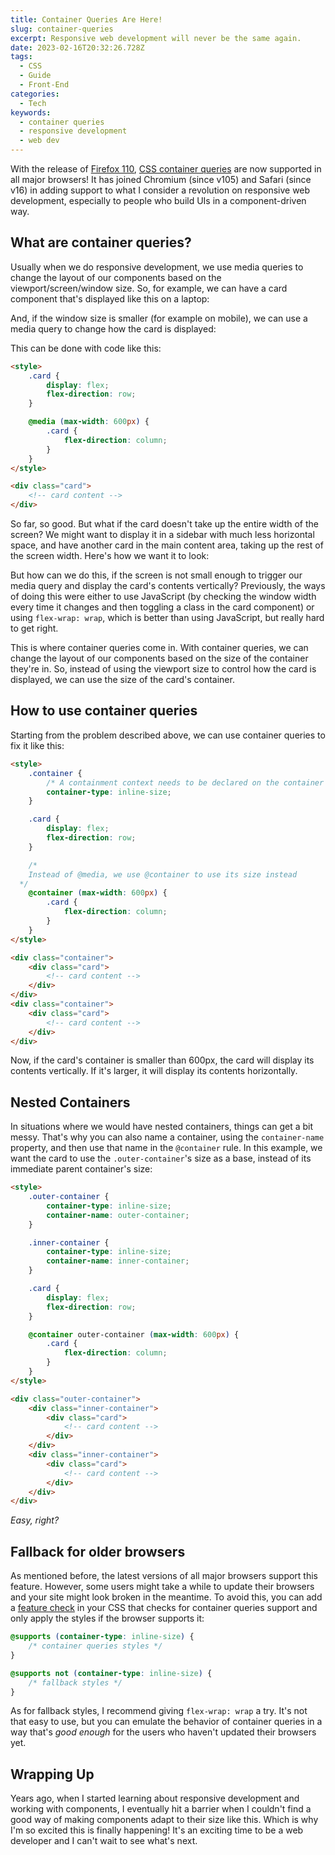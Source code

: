 ```yaml
---
title: Container Queries Are Here!
slug: container-queries
excerpt: Responsive web development will never be the same again.
date: 2023-02-16T20:32:26.728Z
tags:
  - CSS
  - Guide
  - Front-End
categories:
  - Tech
keywords:
  - container queries
  - responsive development
  - web dev
---
```


<script context="module">
  import CodeBlock from "$lib/components/molecules/CodeBlock.svelte";
  import SrcsetImage from "$lib/components/atoms/SrcsetImage.svelte";

  import { getSrcsetFromImport } from "$lib/utils/functions";
  import CoverImage from './cover.jpg?width=1600&format=avif;webp;png&meta&imagetools';
  import preCQDesktopImage from './Pre-CQ-Desktop.png?width=1600&format=avif;webp;png&meta&imagetools';
  import preCQMobileImage from './Pre-CQ-Mobile.png?width=1600&format=avif;webp;png&meta&imagetools';
  import sidebarExampleImage from './Sidebar-Example.png?width=1600&format=avif;webp;png&meta&imagetools';

  metadata.coverImage = getSrcsetFromImport(CoverImage);
</script>

With the release of [Firefox 110](https://www.mozilla.org/en-US/firefox/110.0/releasenotes/), [CSS container queries](https://developer.mozilla.org/en-US/docs/Web/CSS/CSS_Container_Queries) are now supported in all major browsers! It has joined Chromium (since v105) and Safari (since v16) in adding support to what I consider a revolution on responsive web development, especially to people who build UIs in a component-driven way.

## What are container queries?

Usually when we do responsive development, we use media queries to change the layout of our components based on the viewport/screen/window size. So, for example, we can have a card component that's displayed like this on a laptop:

<SrcsetImage
  srcset={getSrcsetFromImport(preCQDesktopImage)}
  alt="A large window frame with a card taking up 100% of its width. Since it's a large window, the card will display its contents horizontally."
/>

And, if the window size is smaller (for example on mobile), we can use a media query to change how the card is displayed:

<SrcsetImage
  srcset={getSrcsetFromImport(preCQMobileImage)}
  alt="A small window frame with a card taking up 100% of its width. Since it's a small window, the card will display its contents vertically."
/>

This can be done with code like this:

<CodeBlock lang="html">

```html
<style>
	.card {
		display: flex;
		flex-direction: row;
	}

	@media (max-width: 600px) {
		.card {
			flex-direction: column;
		}
	}
</style>

<div class="card">
	<!-- card content -->
</div>
```

</CodeBlock>

So far, so good. But what if the card doesn't take up the entire width of the screen? We might want to display it in a sidebar with much less horizontal space, and have another card in the main content area, taking up the rest of the screen width. Here's how we want it to look:

<SrcsetImage
  srcset={getSrcsetFromImport(sidebarExampleImage)}
  alt="A large window frame with a sidebar taking up a third of its space. A card is displayed in the sidebar, taking up 100% of its width. The card will display its contents vertically. The main content area takes up the rest of the screen width. A card is displayed in the main content area, taking up 100% of its width. The card displays its contents horizontally."
/>

But how can we do this, if the screen is not small enough to trigger our media query and display the card's contents vertically? Previously, the ways of doing this were either to use JavaScript (by checking the window width every time it changes and then toggling a class in the card component) or using `flex-wrap: wrap`, which is better than using JavaScript, but really hard to get right.

This is where container queries come in. With container queries, we can change the layout of our components based on the size of the container they're in. So, instead of using the viewport size to control how the card is displayed, we can use the size of the card's container.

## How to use container queries

Starting from the problem described above, we can use container queries to fix it like this:

<CodeBlock lang="html">

```html
<style>
	.container {
		/* A containment context needs to be declared on the container element */
		container-type: inline-size;
	}

	.card {
		display: flex;
		flex-direction: row;
	}

	/* 
    Instead of @media, we use @container to use its size instead
  */
	@container (max-width: 600px) {
		.card {
			flex-direction: column;
		}
	}
</style>

<div class="container">
	<div class="card">
		<!-- card content -->
	</div>
</div>
<div class="container">
	<div class="card">
		<!-- card content -->
	</div>
</div>
```

</CodeBlock>

Now, if the card's container is smaller than 600px, the card will display its contents vertically. If it's larger, it will display its contents horizontally.

## Nested Containers

In situations where we would have nested containers, things can get a bit messy. That's why you can also name a container, using the `container-name` property, and then use that name in the `@container` rule. In this example, we want the card to use the `.outer-container`'s size as a base, instead of its immediate parent container's size:

<CodeBlock lang="html">

```html
<style>
	.outer-container {
		container-type: inline-size;
		container-name: outer-container;
	}

	.inner-container {
		container-type: inline-size;
		container-name: inner-container;
	}

	.card {
		display: flex;
		flex-direction: row;
	}

	@container outer-container (max-width: 600px) {
		.card {
			flex-direction: column;
		}
	}
</style>

<div class="outer-container">
	<div class="inner-container">
		<div class="card">
			<!-- card content -->
		</div>
	</div>
	<div class="inner-container">
		<div class="card">
			<!-- card content -->
		</div>
	</div>
</div>
```

</CodeBlock>

_Easy, right?_

## Fallback for older browsers

As mentioned before, the latest versions of all major browsers support this feature. However, some users might take a while to update their browsers and your site might look broken in the meantime. To avoid this, you can add a [feature check](https://developer.mozilla.org/en-US/docs/Web/CSS/CSS_Conditional_Rules/Using_Feature_Queries) in your CSS that checks for container queries support and only apply the styles if the browser supports it:

<CodeBlock lang="html">

```css
@supports (container-type: inline-size) {
	/* container queries styles */
}

@supports not (container-type: inline-size) {
	/* fallback styles */
}
```

</CodeBlock>

As for fallback styles, I recommend giving `flex-wrap: wrap` a try. It's not that easy to use, but you can emulate the behavior of container queries in a way that's _good enough_ for the users who haven't updated their browsers yet.

## Wrapping Up

Years ago, when I started learning about responsive development and working with components, I eventually hit a barrier when I couldn't find a good way of making components adapt to their size like this. Which is why I'm so excited this is finally happening! It's an exciting time to be a web developer and I can't wait to see what's next.
